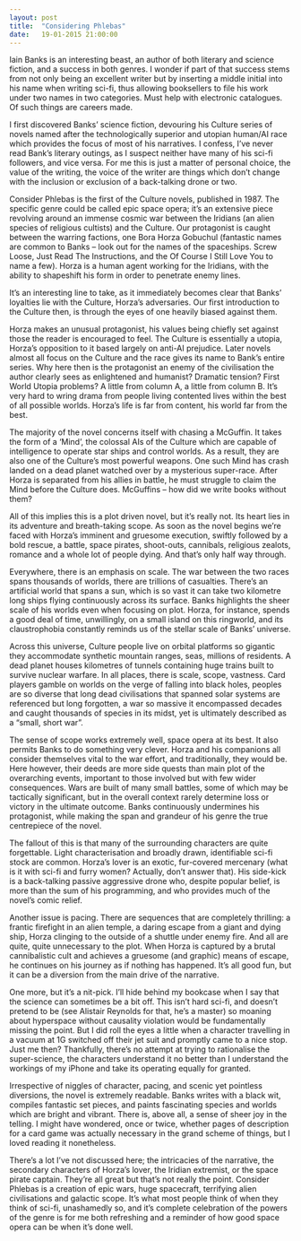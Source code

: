 ```yaml
---
layout: post
title:  "Considering Phlebas"
date:   19-01-2015 21:00:00
---
```


Iain Banks is an interesting beast, an author of both literary and science fiction, and a success in both genres. I wonder if part of that success stems from not only being an excellent writer but by inserting a middle initial into his name when writing sci-fi, thus allowing booksellers to file his work under two names in two categories. Must help with electronic catalogues. Of such things are careers made.

I first discovered Banks’ science fiction, devouring his Culture series of novels named after the technologically superior and utopian human/AI race which provides the focus of most of his narratives. I confess, I’ve never read Bank’s literary outings, as I suspect neither have many of his sci-fi followers, and vice versa. For me this is just a matter of personal choice, the value of the writing, the voice of the writer are things which don’t change with the inclusion or exclusion of a back-talking drone or two.

Consider Phlebas is the first of the Culture novels, published in 1987. The specific genre could be called epic space opera; it’s an extensive piece revolving around an immense cosmic war between the Iridians (an alien species of religious cultists) and the Culture. Our protagonist is caught between the warring factions, one Bora Horza Gobuchul (fantastic names are common to Banks – look out for the names of the spaceships. Screw Loose, Just Read The Instructions, and the Of Course I Still Love You to name a few). Horza is a human agent working for the Iridians, with the ability to shapeshift his form in order to penetrate enemy lines. 

It’s an interesting line to take, as it immediately becomes clear that Banks’ loyalties lie with the Culture, Horza’s adversaries. Our first introduction to the Culture then, is through the eyes of one heavily biased against them.

Horza makes an unusual protagonist, his values being chiefly set against those the reader is encouraged to feel. The Culture is essentially a utopia, Horza’s opposition to it based largely on anti-AI prejudice. Later novels almost all focus on the Culture and the race gives its name to Bank’s entire series. Why here then is the protagonist an enemy of the civilisation the author clearly sees as enlightened and humanist? Dramatic tension? First World Utopia problems? A little from column A, a little from column B. It’s very hard to wring drama from people living contented lives within the best of all possible worlds. Horza’s life is far from content, his world far from the best.

The majority of the novel concerns itself with chasing a McGuffin. It takes the form of a ‘Mind’, the colossal AIs of the Culture which are capable of intelligence to operate star ships and control worlds. As a result, they are also one of the Culture’s most powerful weapons. One such Mind has crash landed on a dead planet watched over by a mysterious super-race. After Horza is separated from his allies in battle, he must struggle to claim the Mind before the Culture does. McGuffins – how did we write books without them?

All of this implies this is a plot driven novel, but it’s really not. Its heart lies in its adventure and breath-taking scope. As soon as the novel begins we’re faced with Horza’s imminent and gruesome execution, swiftly followed by a bold rescue, a battle, space pirates, shoot-outs, cannibals, religious zealots, romance and a whole lot of people dying. And that’s only half way through.

Everywhere, there is an emphasis on scale. The war between the two races spans thousands of worlds, there are trillions of casualties. There’s an artificial world that spans a sun, which is so vast it can take two kilometre long ships flying continuously across its surface. Banks highlights the sheer scale of his worlds even when focusing on plot. Horza, for instance, spends a good deal of time, unwillingly, on a small island on this ringworld, and its claustrophobia constantly reminds us of the stellar scale of Banks’ universe.

Across this universe, Culture people live on orbital platforms so gigantic they accommodate synthetic mountain ranges, seas, millions of residents. A dead planet houses kilometres of tunnels containing huge trains built to survive nuclear warfare. In all places, there is scale, scope, vastness. Card players gamble on worlds on the verge of falling into black holes, peoples are so diverse that long dead civilisations that spanned solar systems are referenced but long forgotten, a war so massive it encompassed decades and caught thousands of species in its midst, yet is ultimately described as a “small, short war”.

The sense of scope works extremely well, space opera at its best. It also permits Banks to do something very clever. Horza and his companions all consider themselves vital to the war effort, and traditionally, they would be. Here however, their deeds are more side quests than main plot of the overarching events, important to those involved but with few wider consequences. Wars are built of many small battles, some of which may be tactically significant, but in the overall context rarely determine loss or victory in the ultimate outcome. Banks continuously undermines his protagonist, while making the span and grandeur of his genre the true centrepiece of the novel.

The fallout of this is that many of the surrounding characters are quite forgettable. Light characterisation and broadly drawn, identifiable sci-fi stock are common.  Horza’s lover is an exotic, fur-covered mercenary (what is it with sci-fi and furry women? Actually, don’t answer that). His side-kick is a back-talking passive aggressive drone who, despite popular belief, is more than the sum of his programming, and who provides much of the novel’s comic relief.

Another issue is pacing. There are sequences that are completely thrilling: a frantic firefight in an alien temple, a daring escape from a giant and dying ship, Horza clinging to the outside of a shuttle under enemy fire. And all are quite, quite unnecessary to the plot. When Horza is captured by a brutal cannibalistic cult and achieves a gruesome (and graphic) means of escape, he continues on his journey as if nothing has happened. It’s all good fun, but it can be a diversion from the main drive of the narrative.

One more, but it’s a nit-pick. I’ll hide behind my bookcase when I say that the science can sometimes be a bit off. This isn’t hard sci-fi, and doesn’t pretend to be (see Alistair Reynolds for that, he’s a master) so moaning about hyperspace without causality violation would be fundamentally missing the point. But I did roll the eyes a little when a character travelling in a vacuum at 1G switched off their jet suit and promptly came to a nice stop. Just me then? Thankfully, there’s no attempt at trying to rationalise the super-science, the characters understand it no better than I understand the workings of my iPhone and take its operating equally for granted.

Irrespective of niggles of character, pacing, and scenic yet pointless diversions, the novel is extremely readable. Banks writes with a black wit, compiles fantastic set pieces, and paints fascinating species and worlds which are bright and vibrant. There is, above all, a sense of sheer joy in the telling. I might have wondered, once or twice, whether pages of description for a card game was actually necessary in the grand scheme of things, but I loved reading it nonetheless.

There’s a lot I’ve not discussed here; the intricacies of the narrative, the secondary characters of Horza’s lover, the Iridian extremist, or the space pirate captain. They’re all great but that’s not really the point. Consider Phlebas is a creation of epic wars, huge spacecraft, terrifying alien civilisations and galactic scope. It’s what most people think of when they think of sci-fi, unashamedly so, and it’s complete celebration of the powers of the genre is for me both refreshing and a reminder of how good space opera can be when it’s done well.

